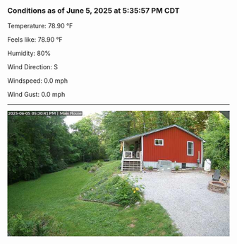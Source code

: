 ### Conditions as of June 5, 2025 at 5:35:57 PM CDT 

Temperature: 78.90 &deg;F

Feels like: 78.90 &deg;F

Humidity: 80%

Wind Direction: S

Windspeed: 0.0 mph

Wind Gust: 0.0 mph

---

<img src="./images/latest.jpeg"/>

